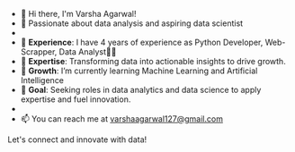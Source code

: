 - 👋 Hi there, I'm Varsha Agarwal! 
- 👀 Passionate about data analysis and aspiring data scientist
- 
- 💼 <b>Experience</b>: I have 4 years of experience as Python Developer, Web-Scrapper, Data Analyst👨‍💻
- 🚀 <b>Expertise</b>: Transforming data into actionable insights to drive growth.
- 🌱 <b>Growth</b>: I’m currently learning Machine Learning and Artificial Intelligence
- 👀 <b>Goal</b>: Seeking roles in data analytics and data science to apply expertise and fuel innovation.
- 
- 📫 You can reach me at varshaagarwal127@gmail.com

Let's connect and innovate with data!
<!---
VarshaA127/VarshaA127 is a ✨ special ✨ repository because its `README.md` (this file) appears on your GitHub profile.
You can click the Preview link to take a look at your changes.
--->
